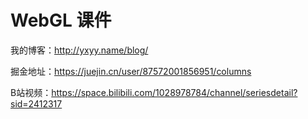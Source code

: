 # WebGL 课件

我的博客：http://yxyy.name/blog/

掘金地址：https://juejin.cn/user/87572001856951/columns

B站视频：https://space.bilibili.com/1028978784/channel/seriesdetail?sid=2412317
